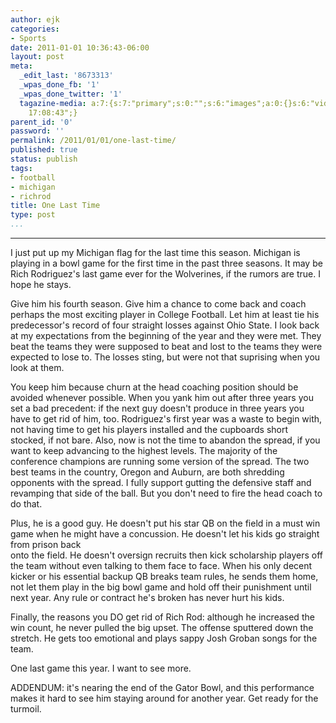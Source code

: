 ```yaml
---
author: ejk
categories:
- Sports
date: 2011-01-01 10:36:43-06:00
layout: post
meta:
  _edit_last: '8673313'
  _wpas_done_fb: '1'
  _wpas_done_twitter: '1'
  tagazine-media: a:7:{s:7:"primary";s:0:"";s:6:"images";a:0:{}s:6:"videos";a:0:{}s:11:"image_count";s:1:"0";s:6:"author";s:7:"8673313";s:7:"blog_id";s:7:"8370333";s:9:"mod_stamp";s:19:"2011-01-14
    17:08:43";}
parent_id: '0'
password: ''
permalink: /2011/01/01/one-last-time/
published: true
status: publish
tags:
- football
- michigan
- richrod
title: One Last Time
type: post
...
```

---

I just put up my Michigan flag for the last time this season. Michigan is playing in a bowl game for the first time in the past three seasons. It may be Rich Rodriguez's last game ever for the Wolverines, if the rumors are true. I hope he stays.

Give him his fourth season. Give him a chance to come back and coach perhaps the most exciting player in College Football. Let him at least tie his predecessor's record of four straight losses against Ohio State. I look back at my expectations from the beginning of the year and they were met. They beat the teams they were supposed to beat and lost to the teams they were expected to lose to. The losses sting, but were not that suprising when you look at them.

You keep him because churn at the head coaching position should be avoided whenever possible. When you yank him out after three years you set a bad precedent: if the next guy doesn't produce in three years you have to get rid of him, too. Rodriguez's first year was a waste to begin with, not having time to get his players installed and the cupboards short stocked, if not bare. Also, now is not the time to abandon the spread, if you want to keep advancing to the highest levels. The majority of the conference champions are running some version of the spread. The two best teams in the country, Oregon and Auburn, are both shredding opponents with the spread. I fully support gutting the defensive staff and revamping that side of the ball. But you don't need to fire the head coach to do that.

Plus, he is a good guy. He doesn't put his star QB on the field in a must win game when he might have a concussion. He doesn't let his kids go straight from prison back\
onto the field. He doesn't oversign recruits then kick scholarship players off the team without even talking to them face to face. When his only decent kicker or his essential backup QB breaks team rules, he sends them home, not let them play in the big bowl game and hold off their punishment until next year. Any rule or contract he's broken has never hurt his kids.

Finally, the reasons you DO get rid of Rich Rod: although he increased the win count, he never pulled the big upset. The offense sputtered down the stretch. He gets too emotional and plays sappy Josh Groban songs for the team.

One last game this year. I want to see more.

ADDENDUM: it's nearing the end of the Gator Bowl, and this performance makes it hard to see him staying around for another year. Get ready for the turmoil.
